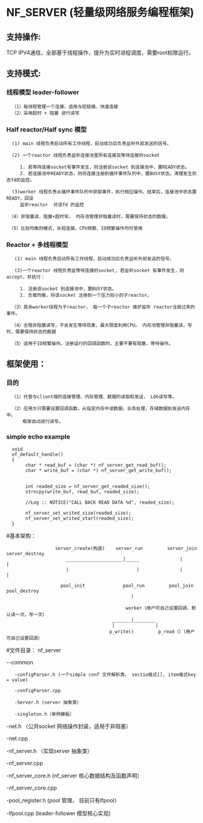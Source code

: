 NF_SERVER  (轻量级网络服务编程框架)
===================================  

支持操作:
-----------------------------------  

TCP  IPV4通信，全部基于线程操作，提升为实时进程调度，需要root权限运行。

支持模式: 
-----------------------------------  


### 线程模型 leader-follower

      （1）每线程管理一个连接，适用与短链接、快速连接
      （2）采用超时 + 阻塞 进行读写


### Half reactor/Half sync 模型

      (1) main 线程负责启动所有工作线程，启动成功后负责监听外部发送的信号。

      (2) 一个reactor 线程负责监听连接池里所有连接及等待连接的socket
      
         1. 若等待连接socket有事件发生，则注册该socket 到连接池中，置READY状态。
         2. 若连接池中READY状态，则将连接注册到循环事件队列中，置BUSY状态。清理发生状态fd的监控。
         
      (3)worker 线程负责从循环事件队列中获取事件，执行相应操作。结束后，连接池中状态置READY，回设
         监听reactor  对该fd 的监控

     （4）非阻塞读，阻塞+超时写。 内存池管理非阻塞读时，需要保持状态的数据。
      
     （5）比较均衡的模式，长短连接、CPU频繁、IO频繁操作均可使用


### Reactor + 多线程模型

       (1) main 线程负责启动所有工作线程，启动成功后负责监听外部发送的信号。

       (2)一个reactor 线程负责监等待连接的socket, 若监听socket 有事件发生，则accept，并执行： 
      
         1. 注册该socket 到连接池中，置BUSY状态。
         2. 负载均衡，将该socket 注册到一个压力较小的子reactor。

      （3）其余worker线程为子reactor， 每一个子reactor 维护监听 reactor注册过来的事件。

      （4）全程非阻塞读写，不会发生等待现象，最大限度利用CPU。 内存池管理非阻塞读，写时，需要保持状态的数据
      
      （5）适用于IO频繁操作。注册运行的回调函数时，主要不要有阻塞，等待操作。 


框架使用：
-----------------------------------  

### 目的

      （1）托管与client端的连接管理、内存管理、数据的读取和发送， LOG读写等。
      
      （2）应用方只需要设置回调函数，从指定内存中读数据，业务处理，存储数据到发送内存中。
          框架自动进行读写。
  
### simple echo example        
      void
      nf_default_handle()
      {
           char * read_buf = (char *) nf_server_get_read_buf();
           char * write_buf = (char *) nf_server_get_write_buf();
           
           
           int readed_size = nf_server_get_readed_size();
           strncpy(write_buf, read_buf, readed_size);
           
           //Log :: NOTICE("CALL BACK READ DATA %d", readed_size);
           
           nf_server_set_writed_size(readed_size);
           nf_server_set_writed_start(readed_size);
      }
      


#基本架构：

                      server_create(构造)    server_run         server_join    server_destroy
                          _____________________|_____               |               |                           
                          |                         |               |               |      

                        pool_init              pool_run         pool_join       pool_destroy                
                                                  |

                                                worker（用户可自己设置回调，默认读一次，写一次）
                                           _______|________
                                           |               |
                                          p_write()         p_read（）（用户可自己设置回调）     
                                          
                                          
                                          
#文件目录：
nf_server

   --common
   
       -configParser.h (一个simple conf 文件解析类， sectio格式[], item格式key = value)
       
       -configParser.cpp
       
       -Server.h (server 抽象类）
       
       -singleton.h（单例模板）
   -net.h   （公共socket 网络操作封装，适用于非阻塞）
   
   -net.cpp
  
   -nf_server.h   （实现server 抽象类）
   
   -nf_server.cpp
   
   -nf_server_core.h   (nf_server 核心数据结构及函数声明）
   
   -nf_server_core.cpp
   
   -pool_register.h    (pool 管理， 目前只有lfpool）
   
   -lfpool.cpp  (leader-follower 模型核心实现)

